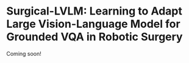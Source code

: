 # Surgical-LVLM: Learning to Adapt Large Vision-Language Model for Grounded VQA in Robotic Surgery

Coming soon!
